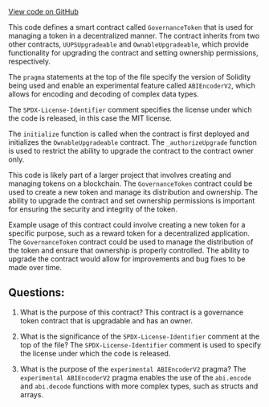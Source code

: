 [View code on GitHub](zoo-labs/zoo/blob/master/contracts/src/GoveranceToken.sol)

This code defines a smart contract called `GovernanceToken` that is used for managing a token in a decentralized manner. The contract inherits from two other contracts, `UUPSUpgradeable` and `OwnableUpgradeable`, which provide functionality for upgrading the contract and setting ownership permissions, respectively. 

The `pragma` statements at the top of the file specify the version of Solidity being used and enable an experimental feature called `ABIEncoderV2`, which allows for encoding and decoding of complex data types. 

The `SPDX-License-Identifier` comment specifies the license under which the code is released, in this case the MIT license. 

The `initialize` function is called when the contract is first deployed and initializes the `OwnableUpgradeable` contract. The `_authorizeUpgrade` function is used to restrict the ability to upgrade the contract to the contract owner only. 

This code is likely part of a larger project that involves creating and managing tokens on a blockchain. The `GovernanceToken` contract could be used to create a new token and manage its distribution and ownership. The ability to upgrade the contract and set ownership permissions is important for ensuring the security and integrity of the token. 

Example usage of this contract could involve creating a new token for a specific purpose, such as a reward token for a decentralized application. The `GovernanceToken` contract could be used to manage the distribution of the token and ensure that ownership is properly controlled. The ability to upgrade the contract would allow for improvements and bug fixes to be made over time.
## Questions: 
 1. What is the purpose of this contract?
   This contract is a governance token contract that is upgradable and has an owner.

2. What is the significance of the `SPDX-License-Identifier` comment at the top of the file?
   The `SPDX-License-Identifier` comment is used to specify the license under which the code is released.

3. What is the purpose of the `experimental ABIEncoderV2` pragma?
   The `experimental ABIEncoderV2` pragma enables the use of the `abi.encode` and `abi.decode` functions with more complex types, such as structs and arrays.
